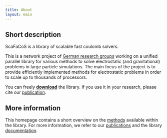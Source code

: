 ```yaml
---
title: About
layout: main
---
```


<h2>Short description</h2>

ScaFaCoS is a library of scalable fast coulomb solvers.

This is a network project of <a href="/partners.html">German research
groups</a> working on a unified parallel library for various methods to
solve electrostatic (and gravitational) problems in large particle
simulations. The main focus of the project is to provide efficiently
implemented methods for electrostatic problems in order to scale up to
thousands of processors.

You can freely <a href="/download.html">**download**</a> the library. If
you use it in your research, please cite our <a href="/publications.html">publication</a>.

<h2>More information</h2>

This homepage contains a short overview on the <a href="/methods.html">methods</a>
available within the library. For more information, we refer to our
<a href="/publications.html">publications</a> and the library
<a href="/documentation.html">documentation</a>.

